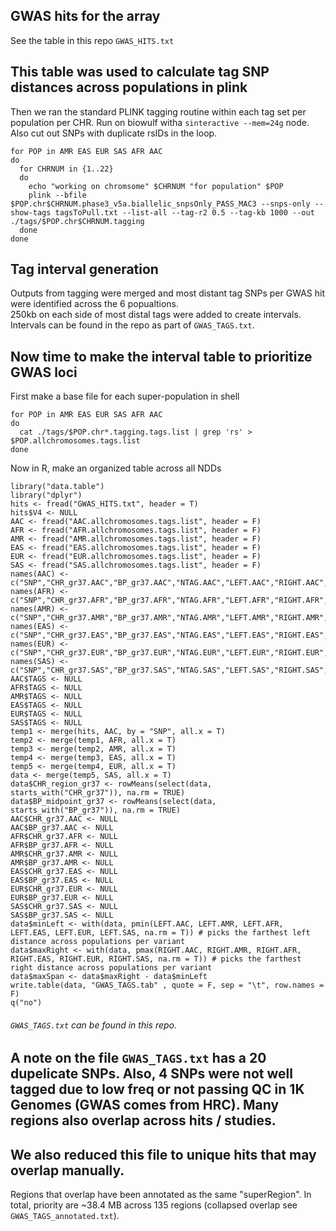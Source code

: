 ## GWAS hits for the array
See the table in this repo ```GWAS_HITS.txt```

## This table was used to calculate tag SNP distances across populations in plink
Then we ran the standard PLINK tagging routine within each tag set per population per CHR. Run on biowulf witha ```sinteractive --mem=24g``` node. Also cut out SNPs with duplicate rsIDs in the loop.

```
for POP in AMR EAS EUR SAS AFR AAC
do
  for CHRNUM in {1..22}
  do
    echo "working on chromsome" $CHRNUM "for population" $POP
    plink --bfile $POP.chr$CHRNUM.phase3_v5a.biallelic_snpsOnly_PASS_MAC3 --snps-only --show-tags tagsToPull.txt --list-all --tag-r2 0.5 --tag-kb 1000 --out ./tags/$POP.chr$CHRNUM.tagging
  done
done
```

## Tag interval generation
Outputs from tagging were merged and most distant tag SNPs per GWAS hit were identified across the 6 popualtions.  
250kb on each side of most distal tags were added to create intervals.  
Intervals can be found in the repo as part of ```GWAS_TAGS.txt```.  

## Now time to make the interval table to prioritize GWAS loci
First make a base file for each super-population in shell
```
for POP in AMR EAS EUR SAS AFR AAC
do
  cat ./tags/$POP.chr*.tagging.tags.list | grep 'rs' > $POP.allchromosomes.tags.list
done
```

Now in R, make an organized table across all NDDs
```
library("data.table")
library("dplyr")
hits <- fread("GWAS_HITS.txt", header = T)
hits$V4 <- NULL
AAC <- fread("AAC.allchromosomes.tags.list", header = F)
AFR <- fread("AFR.allchromosomes.tags.list", header = F)
AMR <- fread("AMR.allchromosomes.tags.list", header = F)
EAS <- fread("EAS.allchromosomes.tags.list", header = F)
EUR <- fread("EUR.allchromosomes.tags.list", header = F)
SAS <- fread("SAS.allchromosomes.tags.list", header = F)
names(AAC) <- c("SNP","CHR_gr37.AAC","BP_gr37.AAC","NTAG.AAC","LEFT.AAC","RIGHT.AAC","KBSPAN.AAC","TAGS")
names(AFR) <- c("SNP","CHR_gr37.AFR","BP_gr37.AFR","NTAG.AFR","LEFT.AFR","RIGHT.AFR","KBSPAN.AFR","TAGS")
names(AMR) <- c("SNP","CHR_gr37.AMR","BP_gr37.AMR","NTAG.AMR","LEFT.AMR","RIGHT.AMR","KBSPAN.AMR","TAGS")
names(EAS) <- c("SNP","CHR_gr37.EAS","BP_gr37.EAS","NTAG.EAS","LEFT.EAS","RIGHT.EAS","KBSPAN.EAS","TAGS")
names(EUR) <- c("SNP","CHR_gr37.EUR","BP_gr37.EUR","NTAG.EUR","LEFT.EUR","RIGHT.EUR","KBSPAN.EUR","TAGS")
names(SAS) <- c("SNP","CHR_gr37.SAS","BP_gr37.SAS","NTAG.SAS","LEFT.SAS","RIGHT.SAS","KBSPAN.SAS","TAGS")
AAC$TAGS <- NULL
AFR$TAGS <- NULL
AMR$TAGS <- NULL
EAS$TAGS <- NULL
EUR$TAGS <- NULL
SAS$TAGS <- NULL
temp1 <- merge(hits, AAC, by = "SNP", all.x = T)
temp2 <- merge(temp1, AFR, all.x = T)
temp3 <- merge(temp2, AMR, all.x = T)
temp4 <- merge(temp3, EAS, all.x = T)
temp5 <- merge(temp4, EUR, all.x = T)
data <- merge(temp5, SAS, all.x = T)
data$CHR_region_gr37 <- rowMeans(select(data, starts_with("CHR_gr37")), na.rm = TRUE)
data$BP_midpoint_gr37 <- rowMeans(select(data, starts_with("BP_gr37")), na.rm = TRUE)
AAC$CHR_gr37.AAC <- NULL
AAC$BP_gr37.AAC <- NULL
AFR$CHR_gr37.AFR <- NULL
AFR$BP_gr37.AFR <- NULL
AMR$CHR_gr37.AMR <- NULL
AMR$BP_gr37.AMR <- NULL
EAS$CHR_gr37.EAS <- NULL
EAS$BP_gr37.EAS <- NULL
EUR$CHR_gr37.EUR <- NULL
EUR$BP_gr37.EUR <- NULL
SAS$CHR_gr37.SAS <- NULL
SAS$BP_gr37.SAS <- NULL
data$minLeft <- with(data, pmin(LEFT.AAC, LEFT.AMR, LEFT.AFR, LEFT.EAS, LEFT.EUR, LEFT.SAS, na.rm = T)) # picks the farthest left distance across populations per variant
data$maxRight <- with(data, pmax(RIGHT.AAC, RIGHT.AMR, RIGHT.AFR, RIGHT.EAS, RIGHT.EUR, RIGHT.SAS, na.rm = T)) # picks the farthest right distance across populations per variant
data$maxSpan <- data$maxRight - data$minLeft
write.table(data, "GWAS_TAGS.tab" , quote = F, sep = "\t", row.names = F)
q("no")
```
###### ```GWAS_TAGS.txt``` can be found in this repo.

## A note on the file ```GWAS_TAGS.txt``` has a 20 dupelicate SNPs. Also, 4 SNPs were not well tagged due to low freq or not passing QC in 1K Genomes (GWAS comes from HRC). Many regions also overlap across hits / studies. 

## We also reduced this file to unique hits that may overlap manually.
Regions that overlap have been annotated as the same "superRegion".
In total, priority are ~38.4 MB across 135 regions (collapsed overlap see ```GWAS_TAGS_annotated.txt```).

